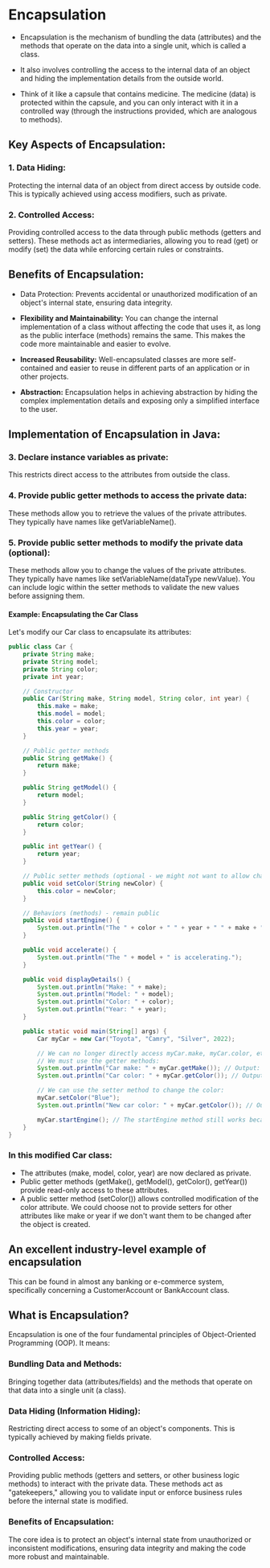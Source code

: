 # Encapsulation

- Encapsulation is the mechanism of bundling the data (attributes) and the methods that operate on the data into a single unit, which is called a class.
- It also involves controlling the access to the internal data of an object and hiding the implementation details from the outside world.

- Think of it like a capsule that contains medicine. The medicine (data) is protected within the capsule, and you can only interact with it in a controlled way (through the instructions provided, which are analogous to methods).

## Key Aspects of Encapsulation:

### 1. Data Hiding:

Protecting the internal data of an object from direct access by outside code. This is typically achieved using access modifiers, such as private.

### 2. Controlled Access:

Providing controlled access to the data through public methods (getters and setters). These methods act as intermediaries, allowing you to read (get) or modify (set) the data while enforcing certain rules or constraints.

## Benefits of Encapsulation:

- Data Protection: Prevents accidental or unauthorized modification of an object's internal state, ensuring data integrity.

- **Flexibility and Maintainability:** You can change the internal implementation of a class without affecting the code that uses it, as long as the public interface (methods) remains the same. This makes the code more maintainable and easier to evolve.

- **Increased Reusability:** Well-encapsulated classes are more self-contained and easier to reuse in different parts of an application or in other projects.

- **Abstraction:** Encapsulation helps in achieving abstraction by hiding the complex implementation details and exposing only a simplified interface to the user.

## Implementation of Encapsulation in Java:

### 3. Declare instance variables as private:

This restricts direct access to the attributes from outside the class.

### 4. Provide public getter methods to access the private data:

These methods allow you to retrieve the values of the private attributes. They typically have names like getVariableName().

### 5. Provide public setter methods to modify the private data (optional):

These methods allow you to change the values of the private attributes. They typically have names like setVariableName(dataType newValue). You can include logic within the setter methods to validate the new values before assigning them.

#### Example: Encapsulating the Car Class

Let's modify our Car class to encapsulate its attributes:

```Java
public class Car {
    private String make;
    private String model;
    private String color;
    private int year;

    // Constructor
    public Car(String make, String model, String color, int year) {
        this.make = make;
        this.model = model;
        this.color = color;
        this.year = year;
    }

    // Public getter methods
    public String getMake() {
        return make;
    }

    public String getModel() {
        return model;
    }

    public String getColor() {
        return color;
    }

    public int getYear() {
        return year;
    }

    // Public setter methods (optional - we might not want to allow changing the year, for example)
    public void setColor(String newColor) {
        this.color = newColor;
    }

    // Behaviors (methods) - remain public
    public void startEngine() {
        System.out.println("The " + color + " " + year + " " + make + " " + model + " engine is starting.");
    }

    public void accelerate() {
        System.out.println("The " + model + " is accelerating.");
    }

    public void displayDetails() {
        System.out.println("Make: " + make);
        System.out.println("Model: " + model);
        System.out.println("Color: " + color);
        System.out.println("Year: " + year);
    }

    public static void main(String[] args) {
        Car myCar = new Car("Toyota", "Camry", "Silver", 2022);

        // We can no longer directly access myCar.make, myCar.color, etc.
        // We must use the getter methods:
        System.out.println("Car make: " + myCar.getMake()); // Output: Car make: Toyota
        System.out.println("Car color: " + myCar.getColor()); // Output: Car color: Silver

        // We can use the setter method to change the color:
        myCar.setColor("Blue");
        System.out.println("New car color: " + myCar.getColor()); // Output: New car color: Blue

        myCar.startEngine(); // The startEngine method still works because it accesses the attributes internally
    }
}
```

### In this modified Car class:

- The attributes (make, model, color, year) are now declared as private.
- Public getter methods (getMake(), getModel(), getColor(), getYear()) provide read-only access to these attributes.
- A public setter method (setColor()) allows controlled modification of the color attribute. We could choose not to provide setters for other attributes like make or year if we don't want them to be changed after the object is created.

## An excellent industry-level example of encapsulation

This can be found in almost any banking or e-commerce system, specifically concerning a CustomerAccount or BankAccount class.

## What is Encapsulation?

Encapsulation is one of the four fundamental principles of Object-Oriented Programming (OOP). It means:

### Bundling Data and Methods:

Bringing together data (attributes/fields) and the methods that operate on that data into a single unit (a class).

### Data Hiding (Information Hiding):

Restricting direct access to some of an object's components. This is typically achieved by making fields private.

### Controlled Access:

Providing public methods (getters and setters, or other business logic methods) to interact with the private data. These methods act as "gatekeepers," allowing you to validate input or enforce business rules before the internal state is modified.

### Benefits of Encapsulation:

The core idea is to protect an object's internal state from unauthorized or inconsistent modifications, ensuring data integrity and making the code more robust and maintainable.
